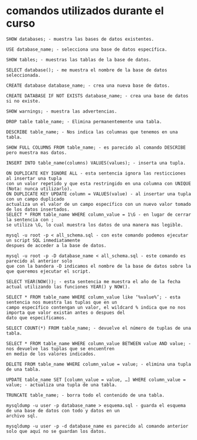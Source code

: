 # comandos utilizados durante el curso

    SHOW databases; - muestra las bases de datos existentes.

    USE database_name; - selecciona una base de datos específica.

    SHOW tables; - muestras las tablas de la base de datos.

    SELECT database(); - me muestra el nombre de la base de datos seleccionada.

    CREATE database database_name; - crea una nueva base de datos.

    CREATE DATABASE IF NOT EXISTS database_name; - crea una base de datos si no existe.

    SHOW warnings; - muestra las advertencias.

    DROP table table_name; - Elimina permanentemente una tabla.

    DESCRIBE table_name; - Nos indica las columnas que tenemos en una tabla.

    SHOW FULL COLUMNS FROM table_name; - es parecido al comando DESCRIBE pero muestra mas datos.

    INSERT INTO table_name(columns) VALUES(values); - inserta una tupla.

    ON DUPLICATE KEY IGNORE ALL - esta sentencia ignora las resticciones al insertar una tupla
    con un valor repetido y que esta restringido en una columna con UNIQUE (Nota: nunca utilizarlo).
    ON DUPLICATE KEY UPDATE column = VALUES(value) - al insertar una tupla con un campo duplicado
    actualiza un el valor de un campo específico con un nuevo valor tomado de los datos insertados.
    SELECT * FROM table_name WHERE column_value = 1\G - en lugar de cerrar la sentencia con ;
    se utiliza \G, lo cual muestra los datos de una manera mas legible.

    mysql -u root -p < all_schema.sql - con este comando podemos ejecutar un script SQL inmediatamente
    despues de acceder a la base de datos.

    mysql -u root -p -D database_name < all_schema.sql - este comando es parecido al anterior solo
    que con la bandera -D indicamos el nombre de la base de datos sobre la que queremos ejecutar el script.

    SELECT YEAR(NOW()); - esta sentencia me muestra el año de la fecha actual utilizando las funciones YEAR() y NOW().

    SELECT * FROM table_name WHERE column_value like ‘%value%’; - esta sentencia nos muestra las tuplas que en un
    campo específico contengan un valor, el wildcard % indica que no nos importa que valor existan antes o despues del
    dato que especificamos.

    SELECT COUNT(*) FROM table_name; - devuelve el número de tuplas de una tabla.

    SELECT * FROM table_name WHERE column_value BETWEEN value AND value; - nos devuelve las tuplas que se encuentren
    en medio de los valores indicados.

    DELETE FROM table_name WHERE column_value = value; - elimina una tupla de una tabla.

    UPDATE table_name SET [column_value = value, …] WHERE column_value = value; - actualiza una tupla de una tabla.

    TRUNCATE table_name; - borra todo el contenido de una tabla.

    mysqldump -u user -p database_name > esquema.sql - guarda el esquema de una base de datos con todo y datos en un
    archivo sql.

    mysqldump -u user -p -d database_name es parecido al comando anterior solo que aquí no se guardan los datos.